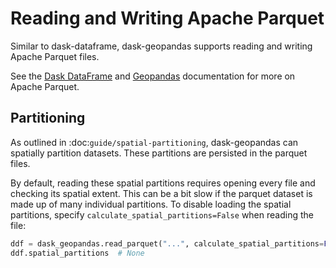 # Reading and Writing Apache Parquet

Similar to dask-dataframe, dask-geopandas supports reading and writing Apache Parquet files.

See the [Dask DataFrame](https://docs.dask.org/en/stable/dataframe-parquet.html#dataframe-parquet) 
and [Geopandas](https://geopandas.org/en/stable/docs/user_guide/io.html#apache-parquet-and-feather-file-formats) documentation
for more on Apache Parquet.

## Partitioning

As outlined in :doc:`guide/spatial-partitioning`, dask-geopandas can spatially partition datasets. These partitions are
persisted in the parquet files.

By default, reading these spatial partitions requires opening every file and checking its spatial extent. This can be a
bit slow if the parquet dataset is made up of many individual partitions. To disable loading the spatial partitions,
specify ``calculate_spatial_partitions=False`` when reading the file:


```py
ddf = dask_geopandas.read_parquet("...", calculate_spatial_partitions=False)
ddf.spatial_partitions  # None
```